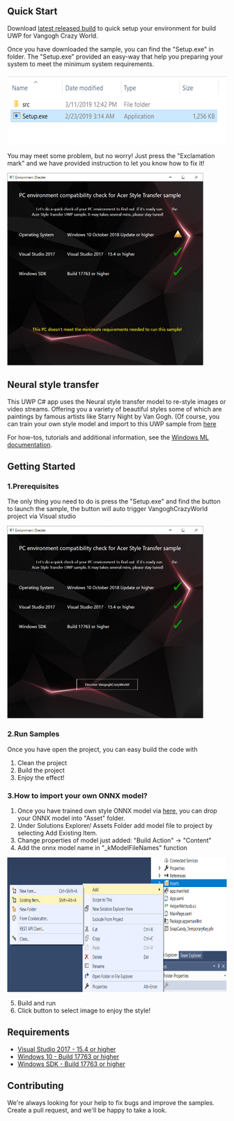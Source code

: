 ## Quick Start
Download <a href="https://github.com/acerwebai/VangoghCrazyWorld-UWP/releases/download/v0.3/VangoghCrazyWorld_UWP_20190311_2.zip">latest released build</a> to quick setup your environment for build UWP for Vangogh Crazy World.

Once you have downloaded the sample, you can find the "Setup.exe" in folder. The "Setup.exe" provided an easy-way that help you preparing your system to meet the minimum system requirements.

<img src = 'Images/Unzipfolder.png' height = '163px'>

You may meet some problem, but no worry! Just press the "Exclamation mark" and we have provided instruction to let you know how to fix it!

<img src = 'Images/EnvChecker_err.png' height = '442px'>
 

## Neural style transfer
This UWP C# app uses the Neural style transfer model to re-style images or video streams. Offering you a variety of beautiful styles some of which are paintings by famous artists like Starry Night by Van Gogh. (Of course, you can train your own style model and import to this UWP sample from [here](https://github.com/AcerWilliamH/VangoghCrazyWorld)  

For how-tos, tutorials and additional information, see the [Windows ML documentation](https://docs.microsoft.com/windows/ai/).

## Getting Started
### 1.Prerequisites
The only thing you need to do is press the "Setup.exe" and find the button to launch the sample, the button will auto trigger VangoghCrazyWorld project via Visual studio

<img src = 'Images/EnvChecker.png' height = '442px'>

### 2.Run Samples
Once you have open the project, you can easy build the code with 
  1. Clean the project
  2. Build the project 
  3. Enjoy the effect!

### 3.How to import your own ONNX model? 
  1. Once you have trained own style ONNX model via [here](https://github.com/AcerWilliamH/VangoghCrazyWorld), you can drop your ONNX model into "Asset" folder.
  2. Under Solutions Explorer/ Assets Folder add model file to project by selecting Add Existing Item.
  3. Change properties of model just added: "Build Action" -> "Content"
  4. Add the onnx model name in "_kModelFileNames" function
  
  <img src = 'Images/Assets.png' height = '309px'>
  
  5. Build and run
  6. Click button to select image to enjoy the style!


## Requirements

- [Visual Studio 2017 - 15.4 or higher](https://developer.microsoft.com/en-us/windows/downloads)
- [Windows 10 - Build 17763 or higher](https://www.microsoft.com/en-us/software-download/windowsinsiderpreviewiso)
- [Windows SDK - Build 17763 or higher](https://www.microsoft.com/en-us/software-download/windowsinsiderpreviewSDK)


## Contributing

We're always looking for your help to fix bugs and improve the samples. Create a pull request, and we'll be happy to take a look.
